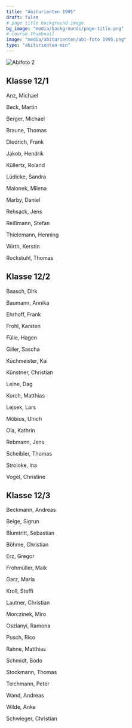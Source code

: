 ```yaml
---
title: "Abiturienten 1995"
draft: false
# page title background image
bg_image: "media/backgrounds/page-title.png"
# course thumbnail
image: "media/abiturienten/abi-foto 1995.png"
type: "abiturienten-min"
---
```


![Abifoto 2](/media/abiturienten/abi-foto_1995a.png)

## Klasse 12/1

Anz, Michael

Beck, Martin

Berger, Michael

Braune, Thomas

Diedrich, Frank

Jakob, Hendrik

Küllertz, Roland

Lüdicke, Sandra

Malonek, Milena

Marby, Daniel

Rehsack, Jens

Reißmann, Stefan

Thielemann, Henning

Wirth, Kerstin

Rockstuhl, Thomas

## Klasse 12/2

Baasch, Dirk

Baumann, Annika

Ehrhoff, Frank

Frohl, Karsten

Fülle, Hagen

Giller, Sascha

Küchmeister, Kai

Künstner, Christian

Leine, Dag

Korch, Matthias

Lejsek, Lars

Möbius, Ulrich

Ola, Kathrin

Rebmann, Jens

Scheibler, Thomas

Stroloke, Ina

Vogel, Christine

## Klasse 12/3

Beckmann, Andreas

Beige, Sigrun

Blumtritt, Sebastian

Böhme, Christian

Erz, Gregor

Frohmüller, Maik

Garz, Maria

Kroll, Steffi

Lautner, Christian

Morczinek, Miro

Oszlanyi, Ramona

Pusch, Rico

Rahne, Matthias

Schmidt, Bodo

Stockmann, Thomas

Teichmann, Peter

Wand, Andreas

Wilde, Anke

Schwieger, Christian
